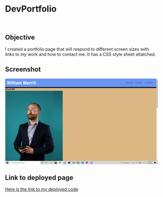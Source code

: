 # DevPortfolio
<br>


## Objective

I created a portfolio page that will respond to different screen sizes with links to my work and how to contact me. It has a CSS style sheet attatched.


## Screenshot

![Screenshot of my portfolio](./Assets/images/portfolioSS.png)

## Link to deployed page

[Here is the link to my deployed code](https://wmerrill01.github.io/DevPortfolio/)